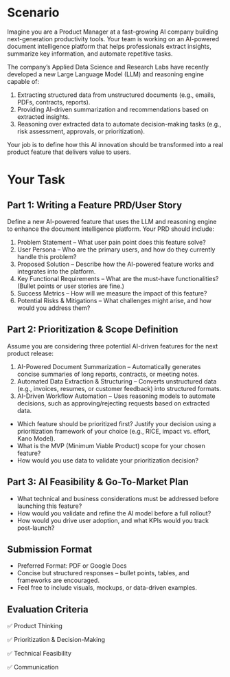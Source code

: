 # Scenario

Imagine you are a Product Manager at a fast-growing AI company building next-generation productivity tools. Your team is working on an AI-powered document intelligence platform that helps professionals extract insights, summarize key information, and automate repetitive tasks.

The company’s Applied Data Science and Research Labs have recently developed a new Large Language Model (LLM) and reasoning engine capable of:

1. Extracting structured data from unstructured documents (e.g., emails, PDFs, contracts, reports).
2. Providing AI-driven summarization and recommendations based on extracted insights.
3. Reasoning over extracted data to automate decision-making tasks (e.g., risk assessment, approvals, or prioritization).

Your job is to define how this AI innovation should be transformed into a real product feature that delivers value to users.

# Your Task

## Part 1: Writing a Feature PRD/User Story
Define a new AI-powered feature that uses the LLM and reasoning engine to enhance the document intelligence platform. Your PRD should include:

1. Problem Statement – What user pain point does this feature solve?
2. User Persona – Who are the primary users, and how do they currently handle this problem?
3. Proposed Solution – Describe how the AI-powered feature works and integrates into the platform.
4. Key Functional Requirements – What are the must-have functionalities? (Bullet points or user stories are fine.)
5. Success Metrics – How will we measure the impact of this feature?
6. Potential Risks & Mitigations – What challenges might arise, and how would you address them?

## Part 2: Prioritization & Scope Definition
Assume you are considering three potential AI-driven features for the next product release:

1. AI-Powered Document Summarization – Automatically generates concise summaries of long reports, contracts, or meeting notes.
2. Automated Data Extraction & Structuring – Converts unstructured data (e.g., invoices, resumes, or customer feedback) into structured formats.
3. AI-Driven Workflow Automation – Uses reasoning models to automate decisions, such as approving/rejecting requests based on extracted data.

- Which feature should be prioritized first? Justify your decision using a prioritization framework of your choice (e.g., RICE, impact vs. effort, Kano Model).
- What is the MVP (Minimum Viable Product) scope for your chosen feature?
- How would you use data to validate your prioritization decision?

## Part 3: AI Feasibility & Go-To-Market Plan
- What technical and business considerations must be addressed before launching this feature?
- How would you validate and refine the AI model before a full rollout?
- How would you drive user adoption, and what KPIs would you track post-launch?

## Submission Format
- Preferred Format: PDF or Google Docs
- Concise but structured responses – bullet points, tables, and frameworks are encouraged.
- Feel free to include visuals, mockups, or data-driven examples.

## Evaluation Criteria

✅ Product Thinking

✅ Prioritization & Decision-Making

✅ Technical Feasibility

✅ Communication

